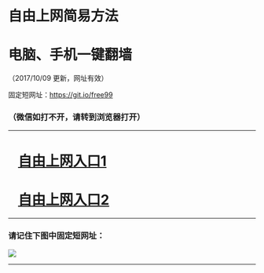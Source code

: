 ﻿# 自由上网简易方法

# 电脑、手机一键翻墙

（2017/10/09 更新，网址有效）

固定短网址：https://git.io/free99

### （微信如打不开，请转到浏览器打开）


***





# &nbsp;&nbsp; <a href="http://ft135917950.fwq-tz-1001.info/fwqtz01.html?t=100900125412 " target="_blank">自由上网入口1</a>
# &nbsp;&nbsp; <a href="http://ft1806213889.fwq-tz-1002.info/fwqtz02.html?t=100900126122 " target="_blank">自由上网入口2</a>
***

### 请记住下图中固定短网址：

<img src="https://s3-us-west-2.amazonaws.com/fwq-1001/yjfq-20170905okok.png" /> 


***

